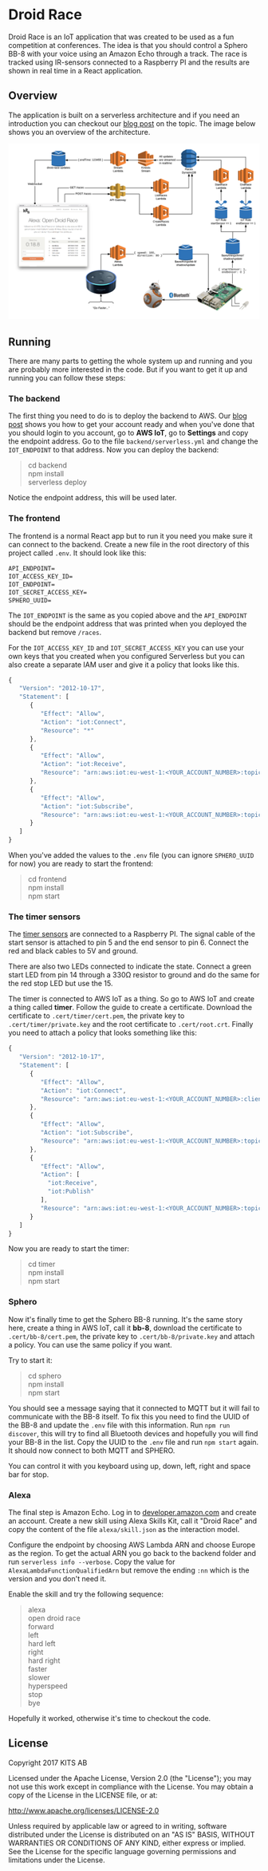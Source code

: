 # Droid Race

Droid Race is an IoT application that was created to be used as a fun competition at conferences. The idea is that you should control a Sphero BB-8 with your voice using an Amazon Echo through a track. The race is tracked using IR-sensors connected to a Raspberry PI and the results are shown in real time in a React application. 

## Overview

The application is built on a serverless architecture and if you need an introduction you can checkout our [blog post](https://kits.se/blogg/2017/02/06/serverless-1/) on the topic. The image below shows you an overview of the architecture. 

![Droid Race Architecture](architecture.png) 

## Running

There are many parts to getting the whole system up and running and you are probably more interested in the code. But if you want to get it up and running you can follow these steps: 

### The backend

The first thing you need to do is to deploy the backend to AWS. Our [blog post](https://kits.se/blogg/2017/02/06/serverless-1/) shows you how to get your account ready and when you've done that you should login to you account, go to **AWS IoT**, go to **Settings** and copy the endpoint address. Go to the file `backend/serverless.yml` and change the `IOT_ENDPOINT` to that address. Now you can deploy the backend:

> cd backend  
> npm install  
> serverless deploy

Notice the endpoint address, this will be used later.

### The frontend

The frontend is a normal React app but to run it you need you make sure it can connect to the backend. Create a new file in the root directory of this project called `.env`. It should look like this:

```
API_ENDPOINT=
IOT_ACCESS_KEY_ID=
IOT_ENDPOINT=
IOT_SECRET_ACCESS_KEY=
SPHERO_UUID=
```

The `IOT_ENDPOINT` is the same as you copied above and the `API_ENDPOINT` should be the endpoint address that was printed when you deployed the backend but remove `/races`.

For the `IOT_ACCESS_KEY_ID` and `IOT_SECRET_ACCESS_KEY` you can use your own keys that you created when you configured Serverless but you can also create a separate IAM user and give it a policy that looks like this.

```javascript
{
   "Version": "2012-10-17",
   "Statement": [
      {
         "Effect": "Allow",
         "Action": "iot:Connect",
         "Resource": "*"
      },
      {
         "Effect": "Allow",
         "Action": "iot:Receive",
         "Resource": "arn:aws:iot:eu-west-1:<YOUR_ACCOUNT_NUMBER>:topic/droid-race-updates"
      },
      {
         "Effect": "Allow",
         "Action": "iot:Subscribe",
         "Resource": "arn:aws:iot:eu-west-1:<YOUR_ACCOUNT_NUMBER>:topicfilter/droid-race-updates"
      }
   ]
}
```

When you've added the values to the `.env` file (you can ignore `SPHERO_UUID` for now) you are ready to start the frontend: 

> cd frontend  
> npm install  
> npm start

### The timer sensors

The [timer sensors](https://shop.pimoroni.com/products/ir-break-beam-sensor-5mm-leds) are connected to a Raspberry PI. The signal cable of the start sensor is attached to pin 5 and the end sensor to pin 6. Connect the red and black cables to 5V and ground. 

There are also two LEDs connected to indicate the state. Connect a green start LED from pin 14 through a 330Ω resistor to ground and do the same for the red stop LED but use the 15.

The timer is connected to AWS IoT as a thing. So go to AWS IoT and create a thing called **timer**. Follow the guide to create a certificate. Download the certificate to `.cert/timer/cert.pem`, the private key to `.cert/timer/private.key` and the root certificate to `.cert/root.crt`. Finally you need to attach a policy that looks something like this:

```javascript
{
   "Version": "2012-10-17",
   "Statement": [
      {
         "Effect": "Allow",
         "Action": "iot:Connect",
         "Resource": "arn:aws:iot:eu-west-1:<YOUR_ACCOUNT_NUMBER>:client/${iot:ClientId}"
      },
      {
         "Effect": "Allow",
         "Action": "iot:Subscribe",
         "Resource": "arn:aws:iot:eu-west-1:<YOUR_ACCOUNT_NUMBER>:topicfilter/$aws/things/${iot:ClientId}/*"
      },
      {
         "Effect": "Allow",
         "Action": [
           "iot:Receive",
           "iot:Publish"
         ],
         "Resource": "arn:aws:iot:eu-west-1:<YOUR_ACCOUNT_NUMBER>:topic/$aws/things/${iot:ClientId}/*"
      }
   ]
}
```

Now you are ready to start the timer:

> cd timer  
> npm install  
> npm start

### Sphero

Now it's finally time to get the Sphero BB-8 running. It's the same story here, create a thing in AWS IoT, call it **bb-8**, download the certificate to `.cert/bb-8/cert.pem`, the private key to `.cert/bb-8/private.key` and attach a policy. You can use the same policy if you want.

Try to start it:

> cd sphero  
> npm install  
> npm start

You should see a message saying that it connected to MQTT but it will fail to communicate with the BB-8 itself. To fix this you need to find the UUID of the BB-8 and update the `.env` file with this information. Run `npm run discover`, this will try to find all Bluetooth devices and hopefully you will find your BB-8 in the list. Copy the UUID to the `.env` file and run `npm start` again. It should now connect to both MQTT and SPHERO.

You can control it with you keyboard using up, down, left, right and space bar for stop.

### Alexa

The final step is Amazon Echo. Log in to [developer.amazon.com](https://developer.amazon.com) and create an account. Create a new skill using Alexa Skills Kit, call it "Droid Race" and copy the content of the file `alexa/skill.json` as the interaction model.

Configure the endpoint by choosing AWS Lambda ARN and choose Europe as the region. To get the actual ARN you go back to the backend folder and run `serverless info --verbose`. Copy the value for `AlexaLambdaFunctionQualifiedArn` but remove the ending `:nn` which is the version and you don't need it.

Enable the skill and try the following sequence:

> alexa  
> open droid race  
> forward  
> left  
> hard left  
> right  
> hard right  
> faster  
> slower  
> hyperspeed  
> stop  
> bye

Hopefully it worked, otherwise it's time to checkout the code.

## License
Copyright 2017 KITS AB

Licensed under the Apache License, Version 2.0 (the "License"); you may not use this work except in compliance with the License. You may obtain a copy of the License in the LICENSE file, or at:

<http://www.apache.org/licenses/LICENSE-2.0>

Unless required by applicable law or agreed to in writing, software distributed under the License is distributed on an "AS IS" BASIS, WITHOUT WARRANTIES OR CONDITIONS OF ANY KIND, either express or implied. See the License for the specific language governing permissions and limitations under the License.
